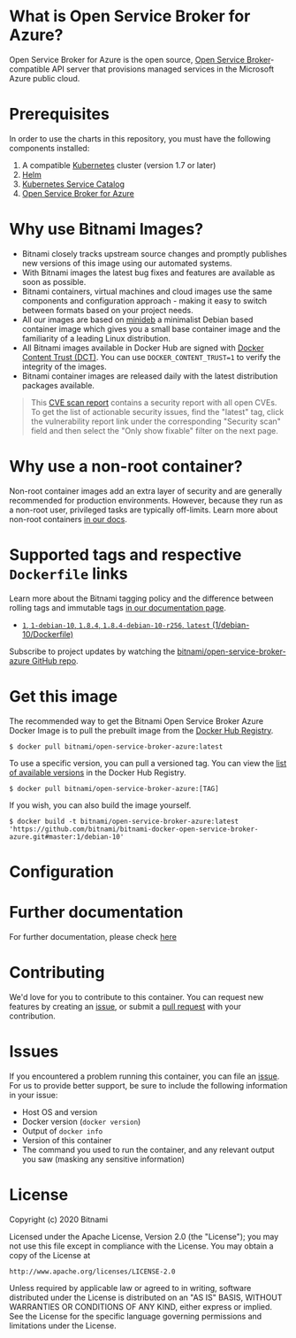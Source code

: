 
# What is Open Service Broker for Azure?

Open Service Broker for Azure is the open source, [Open Service Broker](https://www.openservicebrokerapi.org/)-compatible API server that provisions managed services in the Microsoft Azure public cloud.

# Prerequisites

In order to use the charts in this repository, you must have the following components installed:

1. A compatible [Kubernetes](https://github.com/kubernetes/kubernetes) cluster (version 1.7 or later)
1. [Helm](https://github.com/kubernetes/helm)
1. [Kubernetes Service Catalog](https://github.com/kubernetes-incubator/service-catalog)
1. [Open Service Broker for Azure](https://github.com/azure/open-service-broker-azure)

# Why use Bitnami Images?

* Bitnami closely tracks upstream source changes and promptly publishes new versions of this image using our automated systems.
* With Bitnami images the latest bug fixes and features are available as soon as possible.
* Bitnami containers, virtual machines and cloud images use the same components and configuration approach - making it easy to switch between formats based on your project needs.
* All our images are based on [minideb](https://github.com/bitnami/minideb) a minimalist Debian based container image which gives you a small base container image and the familiarity of a leading Linux distribution.
* All Bitnami images available in Docker Hub are signed with [Docker Content Trust (DCT)](https://docs.docker.com/engine/security/trust/content_trust/). You can use `DOCKER_CONTENT_TRUST=1` to verify the integrity of the images.
* Bitnami container images are released daily with the latest distribution packages available.


> This [CVE scan report](https://quay.io/repository/bitnami/open-service-broker-azure?tab=tags) contains a security report with all open CVEs. To get the list of actionable security issues, find the "latest" tag, click the vulnerability report link under the corresponding "Security scan" field and then select the "Only show fixable" filter on the next page.

# Why use a non-root container?

Non-root container images add an extra layer of security and are generally recommended for production environments. However, because they run as a non-root user, privileged tasks are typically off-limits. Learn more about non-root containers [in our docs](https://docs.bitnami.com/tutorials/work-with-non-root-containers/).

# Supported tags and respective `Dockerfile` links

Learn more about the Bitnami tagging policy and the difference between rolling tags and immutable tags [in our documentation page](https://docs.bitnami.com/tutorials/understand-rolling-tags-containers/).


* [`1`, `1-debian-10`, `1.8.4`, `1.8.4-debian-10-r256`, `latest` (1/debian-10/Dockerfile)](https://github.com/bitnami/bitnami-docker-open-service-broker-azure/blob/1.8.4-debian-10-r256/1/debian-10/Dockerfile)

Subscribe to project updates by watching the [bitnami/open-service-broker-azure GitHub repo](https://github.com/bitnami/bitnami-docker-open-service-broker-azure).

# Get this image

The recommended way to get the Bitnami Open Service Broker Azure Docker Image is to pull the prebuilt image from the [Docker Hub Registry](https://hub.docker.com/r/bitnami/open-service-broker-azure).

```console
$ docker pull bitnami/open-service-broker-azure:latest
```

To use a specific version, you can pull a versioned tag. You can view the [list of available versions](https://hub.docker.com/r/bitnami/open-service-broker-azure/tags/) in the Docker Hub Registry.

```console
$ docker pull bitnami/open-service-broker-azure:[TAG]
```

If you wish, you can also build the image yourself.

```console
$ docker build -t bitnami/open-service-broker-azure:latest 'https://github.com/bitnami/bitnami-docker-open-service-broker-azure.git#master:1/debian-10'
```

# Configuration

# Further documentation

For further documentation, please check [here](https://github.com/Azure/open-service-broker-azure/tree/master/docs)

# Contributing

We'd love for you to contribute to this container. You can request new features by creating an [issue](https://github.com/bitnami/bitnami-docker-open-service-broker-azure/issues), or submit a [pull request](https://github.com/bitnami/bitnami-docker-open-service-broker-azure/pulls) with your contribution.

# Issues

If you encountered a problem running this container, you can file an [issue](https://github.com/bitnami/bitnami-docker-open-service-broker-azure/issues/new). For us to provide better support, be sure to include the following information in your issue:

- Host OS and version
- Docker version (`docker version`)
- Output of `docker info`
- Version of this container
- The command you used to run the container, and any relevant output you saw (masking any sensitive information)

# License

Copyright (c) 2020 Bitnami

Licensed under the Apache License, Version 2.0 (the "License");
you may not use this file except in compliance with the License.
You may obtain a copy of the License at

    http://www.apache.org/licenses/LICENSE-2.0

Unless required by applicable law or agreed to in writing, software
distributed under the License is distributed on an "AS IS" BASIS,
WITHOUT WARRANTIES OR CONDITIONS OF ANY KIND, either express or implied.
See the License for the specific language governing permissions and
limitations under the License.
